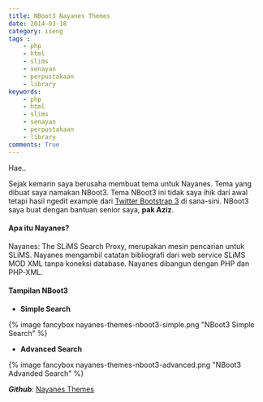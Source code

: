 ```yaml
---
title: NBoot3 Nayanes Themes
date: 2014-03-18
category: iseng
tags :
    - php
    - html
    - slims
    - senayan
    - perpustakaan
    - library
keywords:
    - php
    - html
    - slims
    - senayan
    - perpustakaan
    - library
comments: True
---
```


Hae..

Sejak kemarin saya berusaha membuat tema untuk Nayanes. Tema yang dibuat saya namakan NBoot3. Tema NBoot3 ini tidak saya ihik dari awal tetapi hasil ngedit example dari [Twitter Bootstrap 3](http://getbootstrap.com/examples/navbar-fixed-top/) di sana-sini. NBoot3 saya buat dengan bantuan senior saya, __pak Aziz__.
<!-- more --> 

#### Apa itu Nayanes?
Nayanes: The SLiMS Search Proxy, merupakan mesin pencarian untuk SLiMS. Nayanes mengambil catatan bibliografi dari web service SLiMS MOD XML tanpa koneksi database. Nayanes dibangun dengan PHP dan PHP-XML.

#### Tampilan NBoot3

 - __Simple Search__

{% image fancybox nayanes-themes-nboot3-simple.png "NBoot3 Simple Search" %}

 - __Advanced Search__

{% image fancybox nayanes-themes-nboot3-advanced.png "NBoot3 Advanded Search" %}

___Github___: [Nayanes Themes](https://github.com/go2n/nayanes-themes)
